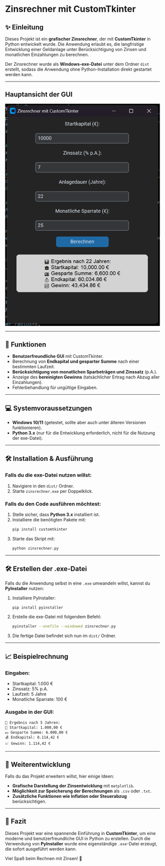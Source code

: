# Zinsrechner mit CustomTkinter

## ✨ Einleitung
Dieses Projekt ist ein **grafischer Zinsrechner**, der mit **CustomTkinter** in Python entwickelt wurde. Die Anwendung erlaubt es, die langfristige Entwicklung einer Geldanlage unter Berücksichtigung von Zinsen und monatlichen Einzahlungen zu berechnen.

Der Zinsrechner wurde als **Windows-exe-Datei** unter dem Ordner `dist` erstellt, sodass die Anwendung ohne Python-Installation direkt gestartet werden kann.

---

## Hauptansicht der GUI
![Renditerechner GUI](screenshots/Screenshot.png)

---

## 🔧 Funktionen
- **Benutzerfreundliche GUI** mit CustomTkinter.
- Berechnung von **Endkapital und gesparter Summe** nach einer bestimmten Laufzeit.
- **Berücksichtigung von monatlichen Sparbeträgen und Zinssatz** (p.A.).
- Anzeige des **bereinigten Gewinns** (tatsächlicher Ertrag nach Abzug aller Einzahlungen).
- Fehlerbehandlung für ungültige Eingaben.

---

## 💻 Systemvoraussetzungen
- **Windows 10/11** (getestet, sollte aber auch unter älteren Versionen funktionieren).
- **Python 3.x** (nur für die Entwicklung erforderlich, nicht für die Nutzung der exe-Datei).

---

## 🛠️ Installation & Ausführung
### **Falls du die exe-Datei nutzen willst:**
1. Navigiere in den `dist/` Ordner.
2. Starte `zinsrechner.exe` per Doppelklick.

### **Falls du den Code ausführen möchtest:**
1. Stelle sicher, dass **Python 3.x** installiert ist.
2. Installiere die benötigten Pakete mit:
   ```bash
   pip install customtkinter
   ```
3. Starte das Skript mit:
   ```bash
   python zinsrechner.py
   ```

---

## 🛠️ Erstellen der .exe-Datei
Falls du die Anwendung selbst in eine `.exe` umwandeln willst, kannst du **PyInstaller** nutzen:

1. Installiere PyInstaller:
   ```bash
   pip install pyinstaller
   ```
2. Erstelle die exe-Datei mit folgendem Befehl:
   ```bash
   pyinstaller --onefile --windowed zinsrechner.py
   ```
3. Die fertige Datei befindet sich nun im `dist/` Ordner.

---

## 📈 Beispielrechnung
### **Eingaben:**
- Startkapital: 1.000 €
- Zinssatz: 5% p.A.
- Laufzeit: 5 Jahre
- Monatliche Sparrate: 100 €

### **Ausgabe in der GUI:**
```
🎯 Ergebnis nach 5 Jahren:
🏦 Startkapital: 1.000,00 €
💵 Gesparte Summe: 6.000,00 €
💰 Endkapital: 8.114,42 €
📈 Gewinn: 1.114,42 €
```

---

## 🔄 Weiterentwicklung
Falls du das Projekt erweitern willst, hier einige Ideen:
- **Grafische Darstellung der Zinsentwicklung** mit `matplotlib`.
- **Möglichkeit zur Speicherung der Berechnungen** als `.csv` oder `.txt`.
- **Zusätzliche Funktionen wie Inflation oder Steuerabzug** berücksichtigen.

---

## 🌟 Fazit
Dieses Projekt war eine spannende Einführung in **CustomTkinter**, um eine moderne und benutzerfreundliche GUI in Python zu erstellen. Durch die Verwendung von **PyInstaller** wurde eine eigenständige `.exe`-Datei erzeugt, die sofort ausgeführt werden kann.

Viel Spaß beim Rechnen mit Zinsen! 🚀


